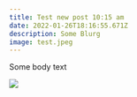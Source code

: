 ```yaml
---
title: Test new post 10:15 am
date: 2022-01-26T18:16:55.671Z
description: Some Blurg
image: test.jpeg
---
```

Some body text

![](test.jpeg)